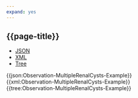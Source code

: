 ```yaml
---
expand: yes
---
```


## {{page-title}}

<div class="nhsd-!t-margin-bottom-6">
  <ul class="nav nav-tabs" role="tablist">
        <li role="presentation" class="active">
            <a href="#JSON-O-MRC-E" role="tab" data-toggle="tab">JSON</a>
        </li>
         <li role="presentation">
            <a href="#XML-O-MRC-E" role="tab" data-toggle="tab">XML</a>
        </li>
        <li role="presentation">
            <a href="#Tree-O-MRC-E" role="tab" data-toggle="tab">Tree</a>
        </li>
  </ul>
    
  <div class="tab-content snippet">
    <div id="JSON-O-MRC-E" role="tabpanel" class="tab-pane active">
{{json:Observation-MultipleRenalCysts-Example}}
    </div>
    <div id="XML-O-MRC-E" role="tabpanel" class="tab-pane">
{{xml:Observation-MultipleRenalCysts-Example}}
    </div>
    <div id="Tree-O-MRC-E" role="tabpanel" class="tab-pane">
{{tree:Observation-MultipleRenalCysts-Example}}
    </div>
  </div>
</div>
